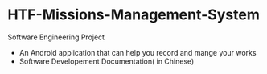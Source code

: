 # HTF-Missions-Management-System
Software Engineering Project 
- An Android application that can help you record and mange your works
- Software Developement Documentation( in Chinese)

